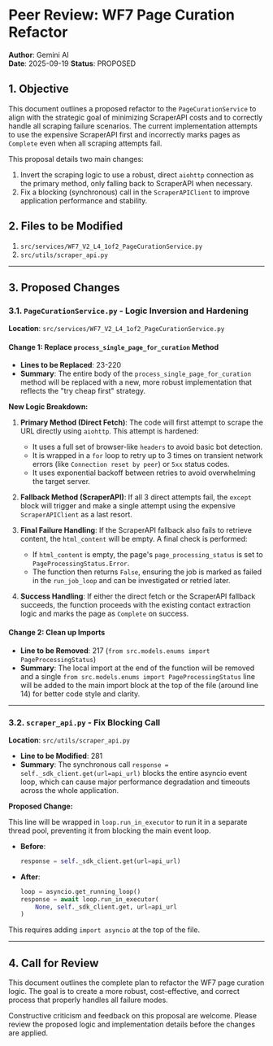 # Peer Review: WF7 Page Curation Refactor

**Author**: Gemini AI  
**Date**: 2025-09-19
**Status**: PROPOSED

## 1. Objective

This document outlines a proposed refactor to the `PageCurationService` to align with the strategic goal of minimizing ScraperAPI costs and to correctly handle all scraping failure scenarios. The current implementation attempts to use the expensive ScraperAPI first and incorrectly marks pages as `Complete` even when all scraping attempts fail.

This proposal details two main changes:
1.  Invert the scraping logic to use a robust, direct `aiohttp` connection as the primary method, only falling back to ScraperAPI when necessary.
2.  Fix a blocking (synchronous) call in the `ScraperAPIClient` to improve application performance and stability.

## 2. Files to be Modified

1.  `src/services/WF7_V2_L4_1of2_PageCurationService.py`
2.  `src/utils/scraper_api.py`

---

## 3. Proposed Changes

### 3.1. `PageCurationService.py` - Logic Inversion and Hardening

**Location**: `src/services/WF7_V2_L4_1of2_PageCurationService.py`

#### Change 1: Replace `process_single_page_for_curation` Method

*   **Lines to be Replaced**: 23-220
*   **Summary**: The entire body of the `process_single_page_for_curation` method will be replaced with a new, more robust implementation that reflects the "try cheap first" strategy.

**New Logic Breakdown:**

1.  **Primary Method (Direct Fetch)**: The code will first attempt to scrape the URL directly using `aiohttp`. This attempt is hardened:
    *   It uses a full set of browser-like `headers` to avoid basic bot detection.
    *   It is wrapped in a `for` loop to retry up to 3 times on transient network errors (like `Connection reset by peer`) or `5xx` status codes.
    *   It uses exponential backoff between retries to avoid overwhelming the target server.

2.  **Fallback Method (ScraperAPI)**: If all 3 direct attempts fail, the `except` block will trigger and make a single attempt using the expensive `ScraperAPIClient` as a last resort.

3.  **Final Failure Handling**: If the ScraperAPI fallback also fails to retrieve content, the `html_content` will be empty. A final check is performed:
    *   If `html_content` is empty, the page's `page_processing_status` is set to `PageProcessingStatus.Error`.
    *   The function then returns `False`, ensuring the job is marked as failed in the `run_job_loop` and can be investigated or retried later.

4.  **Success Handling**: If either the direct fetch or the ScraperAPI fallback succeeds, the function proceeds with the existing contact extraction logic and marks the page as `Complete` on success.

#### Change 2: Clean up Imports

*   **Line to be Removed**: 217 (`from src.models.enums import PageProcessingStatus`)
*   **Summary**: The local import at the end of the function will be removed and a single `from src.models.enums import PageProcessingStatus` line will be added to the main import block at the top of the file (around line 14) for better code style and clarity.

---

### 3.2. `scraper_api.py` - Fix Blocking Call

**Location**: `src/utils/scraper_api.py`

*   **Line to be Modified**: 281
*   **Summary**: The synchronous call `response = self._sdk_client.get(url=api_url)` blocks the entire asyncio event loop, which can cause major performance degradation and timeouts across the whole application.

**Proposed Change:**

This line will be wrapped in `loop.run_in_executor` to run it in a separate thread pool, preventing it from blocking the main event loop.

*   **Before**:
    ```python
    response = self._sdk_client.get(url=api_url)
    ```
*   **After**:
    ```python
    loop = asyncio.get_running_loop()
    response = await loop.run_in_executor(
        None, self._sdk_client.get, url=api_url
    )
    ```
This requires adding `import asyncio` at the top of the file.

---

## 4. Call for Review

This document outlines the complete plan to refactor the WF7 page curation logic. The goal is to create a more robust, cost-effective, and correct process that properly handles all failure modes.

Constructive criticism and feedback on this proposal are welcome. Please review the proposed logic and implementation details before the changes are applied.
